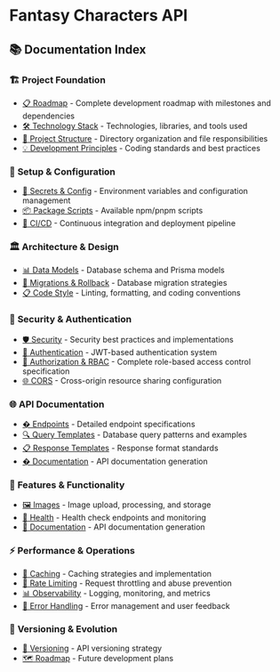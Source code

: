 # Fantasy Characters API

## 📚 Documentation Index

### 🏗️ **Project Foundation**

- [📋 Roadmap](../docs/roadmap.md) - Complete development roadmap with
  milestones and dependencies
- [🛠️ Technology Stack](../docs/technology-stack.md) - Technologies, libraries,
  and tools used
- [📁 Project Structure](../docs/project-structure.md) - Directory organization
  and file responsibilities
- [💡 Development Principles](../docs/development-principles.md) - Coding
  standards and best practices

### 🔧 **Setup & Configuration**

- [🔐 Secrets & Config](../docs/secrets-and-config.md) - Environment variables
  and configuration management
- [📦 Package Scripts](../docs/package-scripts.md) - Available npm/pnpm scripts
- [🚀 CI/CD](../docs/ci-cd.md) - Continuous integration and deployment pipeline

### 🏛️ **Architecture & Design**

- [📊 Data Models](../docs/data-models.md) - Database schema and Prisma models
- [🔀 Migrations & Rollback](../docs/migrations-and-rollback.md) - Database
  migration strategies
- [📋 Code Style](../docs/code-style.md) - Linting, formatting, and coding
  conventions

### 🔐 **Security & Authentication**

- [🛡️ Security](../docs/security.md) - Security best practices and
  implementations
- [🔑 Authentication](../docs/authentication.md) - JWT-based authentication
  system
- [🚪 Authorization & RBAC](../docs/authorization.md) - Complete role-based
  access control specification
- [🌐 CORS](../docs/cors.md) - Cross-origin resource sharing configuration

### 🌐 **API Documentation**

- [� Endpoints](../docs/endpoints.md) - Detailed endpoint specifications
- [🔍 Query Templates](../docs/query-templates.md) - Database query patterns and
  examples
- [📋 Response Templates](../docs/response-templates.md) - Response format
  standards
- [� Documentation](../docs/documentation.md) - API documentation generation

### 🎯 **Features & Functionality**

- [🖼️ Images](../docs/images.md) - Image upload, processing, and storage
- [🏥 Health](../docs/health.md) - Health check endpoints and monitoring
- [📖 Documentation](../docs/documentation.md) - API documentation generation

### ⚡ **Performance & Operations**

- [💾 Caching](../docs/caching.md) - Caching strategies and implementation
- [🚦 Rate Limiting](../docs/rate-limiting.md) - Request throttling and abuse
  prevention
- [📊 Observability](../docs/observability.md) - Logging, monitoring, and
  metrics
- [🚨 Error Handling](../docs/error-handling.md) - Error management and user
  feedback

### 🔄 **Versioning & Evolution**

- [📌 Versioning](../docs/versioning.md) - API versioning strategy
- [🗺️ Roadmap](../docs/roadmap.md) - Future development plans

